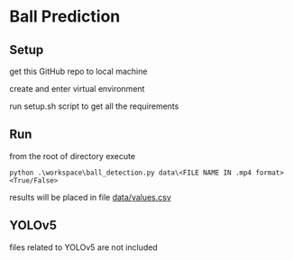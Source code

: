 # Ball Prediction

## Setup

get this GitHub repo to local machine

create and enter virtual environment

run setup.sh script to get all the requirements

## Run 

from the root of directory execute

    python .\workspace\ball_detection.py data\<FILE NAME IN .mp4 format> <True/False>

results will be placed in file <u>data/values.csv</u>

## YOLOv5 

files related to YOLOv5 are not included

